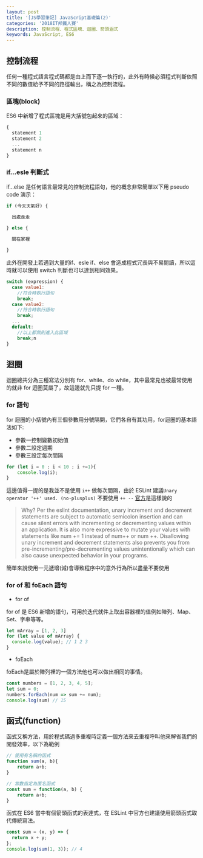 ```yaml
---
layout: post
title: '[JS學習筆記] JavaScript基礎篇(2)'
categories: '2018IT邦鐵人賽'
description: 控制流程、程式區塊、迴圈、箭頭涵式
keywords: JavaScript, ES6
---
```


## 控制流程
任何一種程式語言程式碼都是由上而下逐一執行的，此外有時候必須程式判斷依照不同的數值給予不同的路徑輸出，稱之為控制流程。

### 區塊(block)
ES6 中新增了程式區塊是用大括號包起來的區域：
```js
{
  statement 1
  statement 2
  ...
  statement n
}
```
### if...esle 判斷式

if...else 是任何語言最常見的控制流程語句，他的概念非常簡單以下用 pseudo code 演示：
```js
if (今天天氣好) {

  出處走走

} else {
  
  關在家裡

}
```

此外在開發上若遇到大量的if、esle if、else 會造成程式冗長與不易閱讀，所以這時就可以使用 switch 判斷也可以達到相同效果。

```js
switch (expression) {
  case value1:
    //符合時執行語句
    break;
  case value2:
    //符合時執行語句
    break;
  ...
  default:
    //以上都無則進入此區域
    break;n
}
```
## 迴圈
迴圈總共分為三種寫法分別有 for、while、do while，其中最常見也被最常使用的就非 for 迴圈莫屬了，故這邊就先只提 for 一種。

### for 語句
for 迴圈的小括號內有三個參數用分號隔開，它們各自有其功用，for迴圈的基本語法如下:

- 參數一控制變數初始值
- 參數二設定週期
- 參數三設定每次間隔

```js
for (let i = 0 ; i < 10 ; i +=1){
    console.log(i);
}
```
這邊值得一提的是我並不是使用 `i++` 做每次間隔，由於 ESLint 建議`Unary operator '++' used. (no-plusplus)` 不要使用 `++ --` [官方](https://github.com/airbnb/javascript)是這樣說的
> Why? Per the eslint documentation, unary increment and decrement statements are subject to automatic semicolon insertion and can cause silent errors with incrementing or decrementing values within an application. It is also more expressive to mutate your values with statements like num += 1 instead of num++ or num ++. Disallowing unary increment and decrement statements also prevents you from pre-incrementing/pre-decrementing values unintentionally which can also cause unexpected behavior in your programs.

簡單來說使用一元遞增(減)會導致程序中的意外行為所以盡量不要使用

### for of 和 foEach 語句

* for of

for of 是 ES6 新增的語句，可用於迭代就件上取出容器裡的值例如陣列、Map、Set、字串等等。

```js
let mArray = [1, 2, 3]
for (let value of mArray) {
  console.log(value); // 1 2 3
}

```

* foEach

foEach是屬於陣列裡的一個方法他也可以做出相同的事情。
```js
const numbers = [1, 2, 3, 4, 5];
let sum = 0;
numbers.forEach(num => sum += num);
console.log(sum) // 15
```


## 函式(function)

函式又稱方法，用於程式碼過多重複時定義一個方法來去重複呼叫他來解省我們的開發效率，以下為範例

```js
// 使用有名稱的函式
function sum(a, b){
    return a+b;
}

// 常數指定為匿名函式
const sum = function(a, b) {
    return a+b;
}
```

函式在 ES6 當中有個箭頭函式的表達式，在 ESLint 中官方也建議使用箭頭函式取代傳統寫法。

```js
const sum = (x, y) => {
  return x + y;
};
console.log(sum(1, 3)); // 4

```
